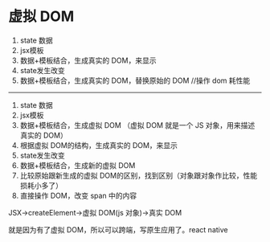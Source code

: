 # 虚拟 DOM

1. state 数据
2. jsx模板
3. 数据+模板结合，生成真实的 DOM，来显示
4. state发生改变
5. 数据+模板结合，生成真实的 DOM，替换原始的 DOM //操作 dom 耗性能

---

1. state 数据
2. jsx模板
3. 数据+模板结合，生成虚拟 DOM （虚拟 DOM 就是一个 JS 对象，用来描述真实的 DOM）
4. 根据虚拟 DOM的结构，生成真实的 DOM，来显示
5. state发生改变
6. 数据+模板结合，生成新的虚拟 DOM
7. 比较原始跟新生成的虚拟 DOM的区别，找到区别（对象跟对象作比较，性能损耗小多了）
8. 直接操作 DOM，改变 span 中的内容

JSX->createElement->虚拟 DOM(js 对象)->真实 DOM

就是因为有了虚拟 DOM，所以可以跨端，写原生应用了。react native